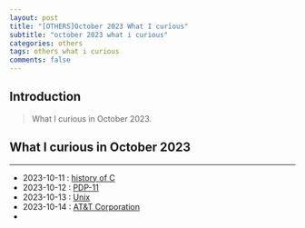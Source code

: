 ```yaml
---
layout: post
title: "[OTHERS]October 2023 What I curious"
subtitle: "october 2023 what i curious"
categories: others
tags: others what i curious
comments: false
---
```


## Introduction
> What I curious in October 2023.



## What I curious in October 2023
---
- 2023-10-11 : [history of C](https://en.wikipedia.org/wiki/C_(programming_language))
- 2023-10-12 : [PDP-11](https://en.wikipedia.org/wiki/PDP-11)
- 2023-10-13 : [Unix](https://en.wikipedia.org/wiki/Unix)
- 2023-10-14 : [AT&T Corporation](https://en.wikipedia.org/wiki/AT%26T_Corporation)
- 